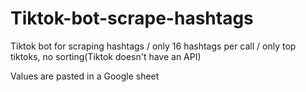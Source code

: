 # Tiktok-bot-scrape-hashtags
Tiktok bot for scraping  hashtags / only 16 hashtags per call / only top tiktoks, no sorting(Tiktok doesn't have an API)

Values are pasted in a Google sheet

